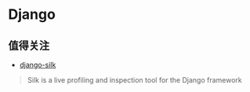 # Django

## 值得关注

- [django-silk](https://github.com/django-silk/silk)

> Silk is a live profiling and inspection tool for the Django framework



